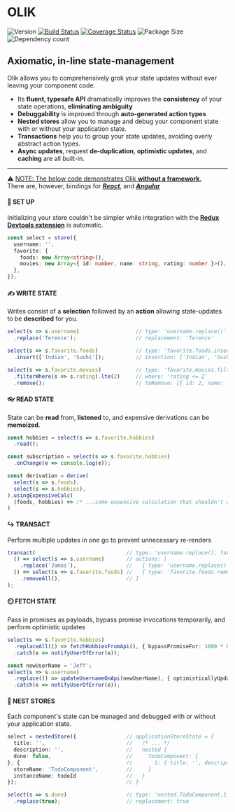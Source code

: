 # OLIK #

![Version](https://img.shields.io/npm/v/olik.svg)
[![Build Status](https://travis-ci.org/Memeplexx/olik.svg?branch=master)](https://travis-ci.org/Memeplexx/olik.svg?branch=master)
[![Coverage Status](https://coveralls.io/repos/github/Memeplexx/Olik/badge.svg?branch=master)](https://coveralls.io/github/Memeplexx/Olik?branch=master)
![Package Size](https://badgen.net/bundlephobia/minzip/olik)
![Dependency count](https://badgen.net/bundlephobia/dependency-count/olik)

## Axiomatic, in-line state-management

Olik allows you to comprehensively grok your state updates without ever leaving your component code.  
* Its **fluent, typesafe API** dramatically improves the **consistency** of your state operations, **eliminating ambiguity** 
* **Debuggability** is improved through **auto-generated action types**
* **Nested stores** allow you to manage and debug your component state with or without your application state.
* **Transactions** help you to group your state updates, avoiding overly abstract action types.
* **Async updates**, request **de-duplication**, **optimistic updates**, and **caching** are all built-in.

---
⚠️ <ins>NOTE: The below code demonstrates Olik **without a framework**.</ins>  
There are, however, bindings for ***[React](https://memeplexx.github.io/olik/docs/read)***, and
***[Angular](https://memeplexx.github.io/olik/docs/angular)***

#### 🌈 **SET UP**
Initializing your store couldn't be simpler while integration with the **[Redux Devtools extension](https://github.com/zalmoxisus/redux-devtools-extension)** is automatic.
```ts
const select = store({
  username: '',
  favorite: {
    foods: new Array<string>(),
    movies: new Array<{ id: number, name: string, rating: number }>(),
  },
});
```  
#### ✍️ **WRITE STATE** 
Writes consist of a **selection** followed by an **action** allowing state-updates to be **described** for you. 
```ts
select(s => s.username)                  // type: 'username.replace()'
  .replace('Terence');                   // replacement: 'Terence'

select(s => s.favorite.foods)            // type: 'favorite.foods.insert()'
  .insert(['Indian', 'Sushi']);          // insertion: ['Indian', 'Sushi']

select(s => s.favorite.movies)           // type: 'favorite.movies.filter().remove()'
  .filterWhere(s => s.rating).lte(2)     // where: 'rating <= 2'
  .remove();                             // toRemove: [{ id: 2, name: 'Click', rating: 1 }, ...]
```
#### 👓 **READ STATE**
State can be **read** from, **listened** to, and expensive derivations can be **memoized**.
```ts
const hobbies = select(s => s.favorite.hobbies)
  .read();

const subscription = select(s => s.favorite.hobbies)
  .onChange(e => console.log(e));

const derivation = derive(
  select(s => s.foods),
  select(s => s.hobbies),
).usingExpensiveCalc(
  (foods, hobbies) => /* ...some expensive calculation that shouldn't repeat unnecessarily... */
)
```

#### ↪️ **TRANSACT**
Perform multiple updates in one go to prevent unnecessary re-renders
```ts
transact(                             // type: 'username.replace(), favorite.foods.removeAll()'
  () => select(s => s.username)       // actions: [
    .replace('James'),                //   { type: 'username.replace()', replacement: 'James' },
  () => select(s => s.favorite.foods) //   { type: 'favorite.foods.removeAll()' },
    .removeAll(),                     // ]
);
```

#### ⏲️ **FETCH STATE**
Pass in promises as payloads, bypass promise invocations temporarily, and perform optimistic updates
```ts
select(s => s.favorite.hobbies)
  .replaceAll(() => fetchHobbiesFromApi(), { bypassPromiseFor: 1000 * 60 })
  .catch(e => notifyUserOfError(e));

const newUserName = 'Jeff';
select(s => s.username)
  .replace(() => updateUsernameOnApi(newUserName), { optimisticallyUpdateWith: newUserName })
  .catch(e => notifyUserOfError(e));
```

#### 🥚 **NEST STORES**
Each component's state can be managed and debugged with or without your application state.
```ts
select = nestedStore({                // applicationStoreState = {
  title: '',                          //   /* ... */
  description: '',                    //   nested {
  done: false,                        //     TodoComponent: {
}, {                                  //       1: { title: '', description: '', done: false }
  storeName: 'TodoComponent',         //     }
  instanceName: todoId                //   }
});                                   // }

select(s => s.done)                   // type: 'nested.TodoComponent.1.done.replace()'
  .replace(true);                     // replacement: true
```

